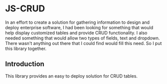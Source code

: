 # JS-CRUD
In an effort to create a solution for gathering information to design and deploy enterprise software, I had been looking for something that would help display customized tables and provide CRUD functionality. I also needed something that would allow two types of fields, text and dropdown. There wasn't anything out there that I could find would fill this need. So I put this library together.

## Introduction
This library provides an easy to deploy solution for CRUD tables. 
